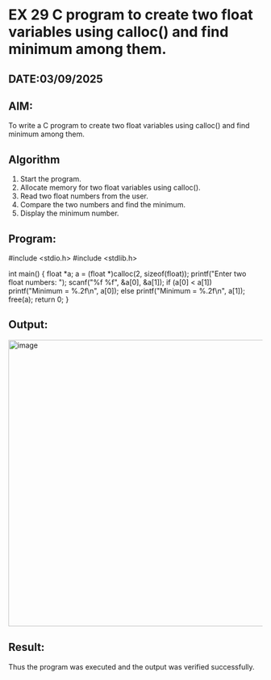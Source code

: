 # EX 29 C program to create two float variables using calloc() and find minimum among them.
## DATE:03/09/2025
## AIM:
To write a C program to create two float variables using calloc() and find minimum among them.

## Algorithm
1. Start the program.
2. Allocate memory for two float variables using calloc().
3. Read two float numbers from the user.
4. Compare the two numbers and find the minimum. 
5. Display the minimum number.  

## Program:
#include <stdio.h>
#include <stdlib.h>

int main() {
    float *a;
    a = (float *)calloc(2, sizeof(float));
    printf("Enter two float numbers: ");
    scanf("%f %f", &a[0], &a[1]);
    if (a[0] < a[1])
        printf("Minimum = %.2f\n", a[0]);
    else
        printf("Minimum = %.2f\n", a[1]);
    free(a);
    return 0;
}


## Output:

<img width="1364" height="568" alt="image" src="https://github.com/user-attachments/assets/70d2bf2c-260d-4143-a7f2-d48f9ff64b30" />


## Result:
Thus the program was executed and the output was verified successfully.

